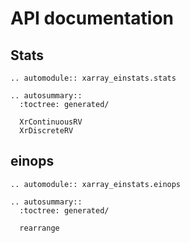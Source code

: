 # API documentation

## Stats
```{eval-rst}
.. automodule:: xarray_einstats.stats
```

```{eval-rst}
.. autosummary::
  :toctree: generated/

  XrContinuousRV
  XrDiscreteRV
```

## einops

```{eval-rst}
.. automodule:: xarray_einstats.einops
```

```{eval-rst}
.. autosummary::
  :toctree: generated/

  rearrange
```

